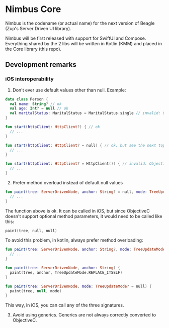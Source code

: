 # Nimbus Core
Nimbus is the codename (or actual name) for the next version of Beagle (Zup's Server Driven UI library).

Nimbus will be first released with support for SwiftUI and Compose. Everything shared by the 2 libs will be written
in Kotlin (KMM) and placed in the Core library (this repo).

## Development remarks

### iOS interoperability

1. Don't ever use default values other than null. Example:

```kotlin
data class Person {
  val name: String? // ok
  val age: Int? = null // ok
  val maritalStatus: MaritalStatus = MaritalStatus.single // invalid: ObjectiveC doesn't support default values
}

fun start(httpClient: HttpClient?) { // ok
  // ...
}

fun start(httpClient: HttpClient? = null) { // ok, but see the next topic
  // ...
}

fun start(httpClient: HttpClient? = HttpClient()) { // invalid: ObjectiveC doesn't support default values
  // ...
}
```

2. Prefer method overload instead of default null values

```kotlin
fun paint(tree: ServerDrivenNode, anchor: String? = null, mode: TreeUpdateMode? = null) {
  // ...
}
```

The function above is ok. It can be called in iOS, but since ObjectiveC doesn't support optional method parameters,
it would need to be called like this:

```swift
paint(tree, null, null)
```

To avoid this problem, in kotlin, always prefer method overloading:

```kotlin
fun paint(tree: ServerDrivenNode, anchor: String?, mode: TreeUpdateMode) {
  // ...
}

fun paint(tree: ServerDrivenNode, anchor: String) {
  paint(tree, anchor, TreeUpdateMode.REPLACE_ITSELF)
}

fun paint(tree: ServerDrivenNode, mode: TreeUpdateMode? = null) {
  paint(tree, null, mode)
}
```

This way, in iOS, you can call any of the three signatures.

3. Avoid using generics. Generics are not always correctly converted to ObjectiveC.
